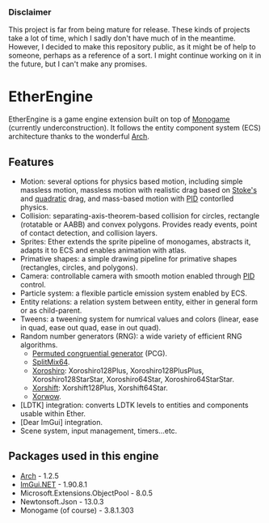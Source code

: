 ### Disclaimer
This project is far from being mature for release. These kinds of projects take a lot of time, which I sadly don't have much of in the meantime. However, I decided to make this repository public, as it might be of help to someone, perhaps as a reference of a sort. I might continue working on it in the future, but I can't make any promises.

# EtherEngine
EtherEngine is a game engine extension built on top of [Monogame](https://monogame.net/) (currently underconstruction). It follows the entity component system (ECS) architecture thanks to the wonderful [Arch](https://github.com/genaray/Arch). 

## Features
- Motion: several options for physics based motion, including simple massless motion, massless motion with realistic drag based on [Stoke's](https://en.wikipedia.org/wiki/Drag_(physics)#Low_Reynolds_numbers:_Stokes'_drag) and [quadratic](https://en.wikipedia.org/wiki/Drag_(physics)#At_high_velocity) drag, and mass-based motion with [PID](https://en.wikipedia.org/wiki/Proportional%E2%80%93integral%E2%80%93derivative_controller) contorlled physics.
- Collision: separating-axis-theorem-based collision for circles, rectangle (rotatable or AABB) and convex polygons. Provides ready events, point of contact detection, and collision layers.
- Sprites: Ether extends the sprite pipeline of monogames, abstracts it, adapts it to ECS and enables animation with atlas.
- Primative shapes: a simple drawing pipeline for primative shapes (rectangles, circles, and polygons).
- Camera: controllable camera with smooth motion enabled through [PID](https://en.wikipedia.org/wiki/Proportional%E2%80%93integral%E2%80%93derivative_controller) control.
- Particle system: a flexible particle emission system enabled by ECS.
- Entity relations: a relation system between entity, either in general form or as child-parent.
- Tweens: a tweening system for numrical values and colors (linear, ease in quad, ease out quad, ease in out quad).
- Random number generators (RNG): a wide variety of efficient RNG algorithms.
  - [Permuted congruential generator](https://en.wikipedia.org/wiki/Permuted_congruential_generator) (PCG).
  - [SplitMix64](https://dl.acm.org/doi/10.1145/2714064.2660195).
  - [Xoroshiro](https://prng.di.unimi.it/): Xoroshiro128Plus, Xoroshiro128PlusPlus, Xoroshiro128StarStar, Xoroshiro64Star, Xoroshiro64StarStar.
  - [Xorshift](https://en.wikipedia.org/wiki/Xorshift): Xorshift128Plus, Xorshift64Star.
  - [Xorwow](https://www.jstatsoft.org/article/view/v008i14).
- [LDTK] integration: converts LDTK levels to entities and components usable within Ether.
- [Dear ImGui] integration.
- Scene system, input management, timers...etc.

## Packages used in this engine
- [Arch](https://github.com/genaray/Arch) - 1.2.5
- [ImGui.NET]() - 1.90.8.1
- Microsoft.Extensions.ObjectPool - 8.0.5
- Newtonsoft.Json - 13.0.3
- Monogame (of course) - 3.8.1.303
